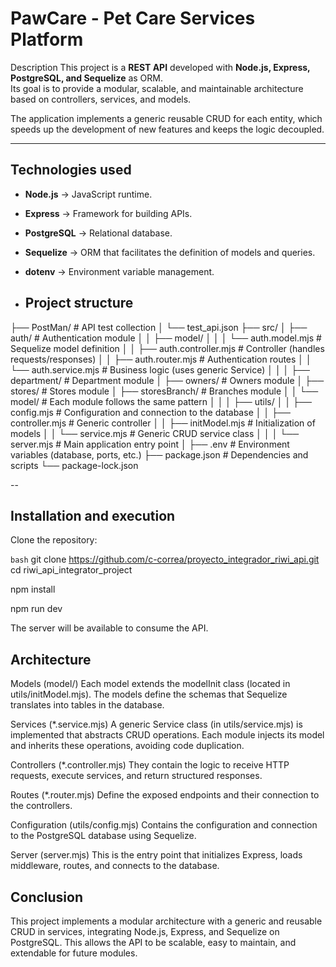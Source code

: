 # PawCare - Pet Care Services Platform

Description
This project is a **REST API** developed with **Node.js, Express, PostgreSQL, and Sequelize** as ORM.  
Its goal is to provide a modular, scalable, and maintainable architecture based on controllers, services, and models.  

The application implements a generic reusable CRUD for each entity, which speeds up the development of new features and keeps the logic decoupled.

---

## Technologies used
- **Node.js** → JavaScript runtime.
- **Express** → Framework for building APIs.
- **PostgreSQL** → Relational database.
- **Sequelize** → ORM that facilitates the definition of models and queries.
- **dotenv** → Environment variable management.

- ## Project structure


├── PostMan/ # API test collection
│ └── test_api.json
├── src/
│ ├── auth/ # Authentication module
│ │ ├── model/
│ │ │ └── auth.model.mjs # Sequelize model definition
│ │ ├── auth.controller.mjs # Controller (handles requests/responses)
│ │ ├── auth.router.mjs # Authentication routes
│ │ └── auth.service.mjs # Business logic (uses generic Service)
│ │
│ ├── department/ # Department module
│ ├── owners/ # Owners module
│ ├── stores/ # Stores module
│ ├── storesBranch/ # Branches module
│ │ └── model/ # Each module follows the same pattern
│ │
│ ├──  utils/
│ │ ├── config.mjs # Configuration and connection to the database
│ │ ├── controller.mjs # Generic controller
│ │ ├── initModel.mjs # Initialization of models
│ │ └── service.mjs # Generic CRUD service class
│ │
│ └── server.mjs # Main application entry point
│
├── .env # Environment variables (database, ports, etc.)
├── package.json # Dependencies and scripts
└── package-lock.json

--

## Installation and execution

Clone the repository:

```bash```
git clone https://github.com/c-correa/proyecto_integrador_riwi_api.git
cd riwi_api_integrator_project


npm install


npm run dev



The server will be available to consume the API.

## Architecture

Models (model/)
Each model extends the modelInit class (located in utils/initModel.mjs).
The models define the schemas that Sequelize translates into tables in the database.

Services (*.service.mjs)
A generic Service class (in utils/service.mjs) is implemented that abstracts CRUD operations.
Each module injects its model and inherits these operations, avoiding code duplication.

Controllers (*.controller.mjs)
They contain the logic to receive HTTP requests, execute services, and return structured responses.

Routes (*.router.mjs)
Define the exposed endpoints and their connection to the controllers.

Configuration (utils/config.mjs)
Contains the configuration and connection to the PostgreSQL database using Sequelize.

Server (server.mjs)
This is the entry point that initializes Express, loads middleware, routes, and connects to the database.


## Conclusion

This project implements a modular architecture with a generic and reusable CRUD in services, integrating Node.js, Express, and Sequelize on PostgreSQL.
This allows the API to be scalable, easy to maintain, and extendable for future modules.

